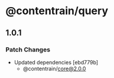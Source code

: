 # @contentrain/query

## 1.0.1

### Patch Changes

- Updated dependencies [ebd779b]
  - @contentrain/core@2.0.0

